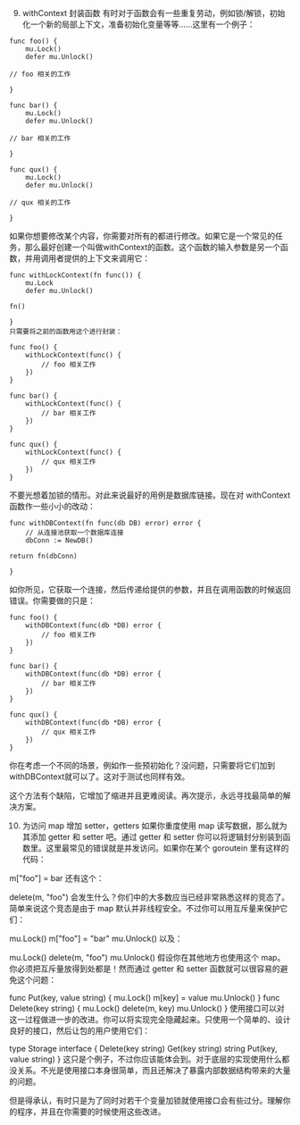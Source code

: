 9. withContext 封装函数
有时对于函数会有一些重复劳动，例如锁/解锁，初始化一个新的局部上下文，准备初始化变量等等……这里有一个例子：

```
func foo() {
    mu.Lock()
    defer mu.Unlock()

// foo 相关的工作

}

func bar() {
    mu.Lock()
    defer mu.Unlock()

// bar 相关的工作

}

func qux() {
    mu.Lock()
    defer mu.Unlock()

// qux 相关的工作

}
```

如果你想要修改某个内容，你需要对所有的都进行修改。如果它是一个常见的任务，那么最好创建一个叫做withContext的函数。这个函数的输入参数是另一个函数，并用调用者提供的上下文来调用它：

```
func withLockContext(fn func()) {
    mu.Lock
    defer mu.Unlock()

fn()

}
只需要将之前的函数用这个进行封装：

func foo() {
    withLockContext(func() {
        // foo 相关工作
    })
}

func bar() {
    withLockContext(func() {
        // bar 相关工作
    })
}

func qux() {
    withLockContext(func() {
        // qux 相关工作
    })
}
```


不要光想着加锁的情形。对此来说最好的用例是数据库链接。现在对 withContext 函数作一些小小的改动：

```
func withDBContext(fn func(db DB) error) error {
    // 从连接池获取一个数据库连接
    dbConn := NewDB()

return fn(dbConn)

}
```


如你所见，它获取一个连接，然后传递给提供的参数，并且在调用函数的时候返回错误。你需要做的只是：

```
func foo() {
    withDBContext(func(db *DB) error {
        // foo 相关工作
    })
}

func bar() {
    withDBContext(func(db *DB) error {
        // bar 相关工作
    })
}

func qux() {
    withDBContext(func(db *DB) error {
        // qux 相关工作
    })
}
```


你在考虑一个不同的场景，例如作一些预初始化？没问题，只需要将它们加到withDBContext就可以了。这对于测试也同样有效。

这个方法有个缺陷，它增加了缩进并且更难阅读。再次提示，永远寻找最简单的解决方案。

10. 为访问 map 增加 setter，getters
如果你重度使用 map 读写数据，那么就为其添加 getter 和 setter 吧。通过 getter 和 setter 你可以将逻辑封分别装到函数里。这里最常见的错误就是并发访问。如果你在某个 goroutein 里有这样的代码：

m["foo"] = bar
还有这个：

delete(m, "foo")
会发生什么？你们中的大多数应当已经非常熟悉这样的竞态了。简单来说这个竞态是由于 map 默认并非线程安全。不过你可以用互斥量来保护它们：

mu.Lock()
m["foo"] = "bar"
mu.Unlock()
以及：

mu.Lock()
delete(m, "foo")
mu.Unlock()
假设你在其他地方也使用这个 map。你必须把互斥量放得到处都是！然而通过 getter 和 setter 函数就可以很容易的避免这个问题：

func Put(key, value string) {
    mu.Lock()
    m[key] = value
    mu.Unlock()
}
func Delete(key string) {
    mu.Lock()
    delete(m, key)
    mu.Unlock()
}
使用接口可以对这一过程做进一步的改进。你可以将实现完全隐藏起来。只使用一个简单的、设计良好的接口，然后让包的用户使用它们：

type Storage interface {
    Delete(key string)
    Get(key string) string
    Put(key, value string)
}
这只是个例子，不过你应该能体会到。对于底层的实现使用什么都没关系。不光是使用接口本身很简单，而且还解决了暴露内部数据结构带来的大量的问题。

但是得承认，有时只是为了同时对若干个变量加锁就使用接口会有些过分。理解你的程序，并且在你需要的时候使用这些改进。